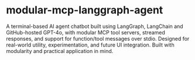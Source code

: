 # modular-mcp-langgraph-agent
A terminal-based AI agent chatbot built using LangGraph, LangChain and GitHub-hosted GPT-4o, with modular MCP tool servers, streamed responses, and support for function/tool messages over stdio. Designed for real-world utility, experimentation, and future UI integration. Built with modularity and practical application in mind.
